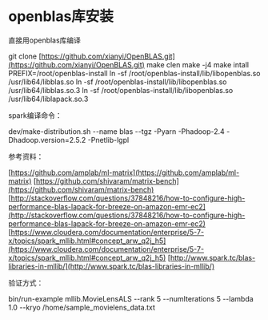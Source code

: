 # openblas库安装

直接用openblas库编译

git clone [https://github.com/xianyi/OpenBLAS.git](https://github.com/xianyi/OpenBLAS.git)
make clen
make -j4
make intall PREFIX=/root/openblas-install
ln -sf /root/openblas-install/lib/libopenblas.so  /usr/lib64/libblas.so
ln -sf /root/openblas-install/lib/libopenblas.so  /usr/lib64/libblas.so.3
ln -sf /root/openblas-install/lib/libopenblas.so  /usr/lib64/liblapack.so.3

spark编译命令：

dev/make-distribution.sh --name blas --tgz -Pyarn -Phadoop-2.4 -Dhadoop.version=2.5.2 -Pnetlib-lgpl

参考资料：

[https://github.com/amplab/ml-matrix](https://github.com/amplab/ml-matrix)
[https://github.com/shivaram/matrix-bench](https://github.com/shivaram/matrix-bench)
[http://stackoverflow.com/questions/37848216/how-to-configure-high-performance-blas-lapack-for-breeze-on-amazon-emr-ec2](http://stackoverflow.com/questions/37848216/how-to-configure-high-performance-blas-lapack-for-breeze-on-amazon-emr-ec2)
[https://www.cloudera.com/documentation/enterprise/5-7-x/topics/spark_mllib.html#concept_arw_q2j_h5](https://www.cloudera.com/documentation/enterprise/5-7-x/topics/spark_mllib.html#concept_arw_q2j_h5)
[http://www.spark.tc/blas-libraries-in-mllib/](http://www.spark.tc/blas-libraries-in-mllib/)

验证方式：

bin/run-example mllib.MovieLensALS --rank 5 --numIterations 5 --lambda 1.0 --kryo /home/sample_movielens_data.txt
